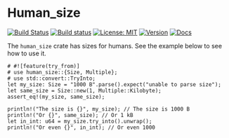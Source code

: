 # Human_size

[![Build Status](https://travis-ci.org/Thomasdezeeuw/human-size-rs.svg?branch=master)](https://travis-ci.org/Thomasdezeeuw/human-size-rs)
[![Build status](https://ci.appveyor.com/api/projects/status/anm4pm65j760m4sc?svg=true)](https://ci.appveyor.com/project/Thomasdezeeuw/human-size-rs)
[![License: MIT](https://img.shields.io/badge/license-MIT-blue.svg)](https://opensource.org/licenses/MIT)
[![Version](https://img.shields.io/crates/v/human_size.svg)](https://crates.io/crates/human-size)
[![Docs](https://docs.rs/human-size/badge.svg)](https://docs.rs/human-size)

The `human_size` crate has sizes for humans. See the example below to see how
to use it.

```
# #![feature(try_from)]
# use human_size::{Size, Multiple};
# use std::convert::TryInto;
let my_size: Size = "1000 B".parse().expect("unable to parse size");
let same_size = Size::new(1, Multiple::Kilobyte);
assert_eq!(my_size, same_size);

println!("The size is {}", my_size); // The size is 1000 B
println!("Or {}", same_size); // Or 1 kB
let in_int: u64 = my_size.try_into().unwrap();
println!("Or even {}", in_int); // Or even 1000
```
